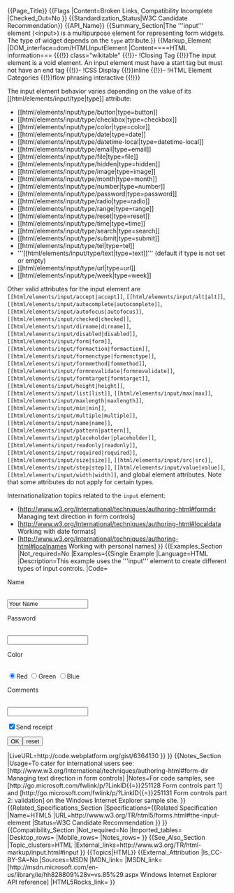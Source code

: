 {{Page_Title}}
{{Flags
|Content=Broken Links, Compatibility Incomplete
|Checked_Out=No
}}
{{Standardization_Status|W3C Candidate Recommendation}}
{{API_Name}}
{{Summary_Section|The '''input''' element (&lt;input&gt;) is a multipurpose element for representing form widgets. The type of widget depends on the <code>type</code> attribute.}}
{{Markup_Element
|DOM_interface=dom/HTMLInputElement
|Content====HTML information===
{{{!}} class="wikitable"
{{!}}-
!Closing Tag
{{!}}The input element is a void element. An input element must have a start tag but must not have an end tag
{{!}}-
!CSS Display
{{!}}inline
{{!}}-
!HTML Element Categories
{{!}}flow phrasing interactive
{{!}}}

The input element behavior varies depending on the value of its [[html/elements/input/type|type]] attribute:
* [[html/elements/input/type/button|type=button]]
* [[html/elements/input/type/checkbox|type=checkbox]]
* [[html/elements/input/type/color|type=color]]
* [[html/elements/input/type/date|type=date]]
* [[html/elements/input/type/datetime-local|type=datetime-local]]
* [[html/elements/input/type/email|type=email]]
* [[html/elements/input/type/file|type=file]]
* [[html/elements/input/type/hidden|type=hidden]]
* [[html/elements/input/type/image|type=image]]
* [[html/elements/input/type/month|type=month]]
* [[html/elements/input/type/number|type=number]]
* [[html/elements/input/type/password|type=password]]
* [[html/elements/input/type/radio|type=radio]]
* [[html/elements/input/type/range|type=range]]
* [[html/elements/input/type/reset|type=reset]]
* [[html/elements/input/type/time|type=time]]
* [[html/elements/input/type/search|type=search]]
* [[html/elements/input/type/submit|type=submit]]
* [[html/elements/input/type/tel|type=tel]]
* '''[[html/elements/input/type/text|type=text]]''' (default if type is not set or empty)
* [[html/elements/input/type/url|type=url]]
* [[html/elements/input/type/week|type=week]]

Other valid attributes for the input element are <code>[[html/elements/input/accept|accept]]</code>, <code>[[html/elements/input/alt|alt]]</code>, <code>[[html/elements/input/autocomplete|autocomplete]]</code>, <code>[[html/elements/input/autofocus|autofocus]]</code>, <code>[[html/elements/input/checked|checked]]</code>, <code>[[html/elements/input/dirname|dirname]]</code>, <code>[[html/elements/input/disabled|disabled]]</code>, <code>[[html/elements/input/form|form]]</code>, <code>[[html/elements/input/formaction|formaction]]</code>, <code>[[html/elements/input/formenctype|formenctype]]</code>, <code>[[html/elements/input/formmethod|fommethod]]</code>, <code>[[html/elements/input/formnovalidate|formnovalidate]]</code>, <code>[[html/elements/input/formtarget|formtarget]]</code>, <code>[[html/elements/input/height|height]]</code>, <code>[[html/elements/input/list|list]]</code>, <code>[[html/elements/input/max|max]]</code>, <code>[[html/elements/input/maxlength|maxlength]]</code>, <code>[[html/elements/input/min|min]]</code>, <code>[[html/elements/input/multiple|multiple]]</code>, <code>[[html/elements/input/name|name]]</code>, <code>[[html/elements/input/pattern|pattern]]</code>, <code>[[html/elements/input/placeholder|placeholder]]</code>, <code>[[html/elements/input/readonly|readonly]]</code>, <code>[[html/elements/input/required|required]]</code>, <code>[[html/elements/input/size|size]]</code>, <code>[[html/elements/input/src|src]]</code>, <code>[[html/elements/input/step|step]]</code>, <code>[[html/elements/input/value|value]]</code>, <code>[[html/elements/input/width|width]]</code>, and global element attributes. Note that some attributes do not apply for certain types.

Internationalization topics related to the <code>input</code> element:
* [http://www.w3.org/International/techniques/authoring-html#formdir Managing text direction in form controls]
* [http://www.w3.org/International/techniques/authoring-html#localdata Working with date formats]
* [http://www.w3.org/International/techniques/authoring-html#localnames Working with personal names]
}}
{{Examples_Section
|Not_required=No
|Examples={{Single Example
|Language=HTML
|Description=This example uses the '''input''' element to create different types of input controls.
|Code=<form action="http://example.org/survey" method=post>
<p>Name</p>
<br><input name="control1" type="text" value="Your Name">
<P>Password</P>
<br><input type="password" name="control2">
<p>Color</p>
<br><input type="radio" name="control3" value="0" checked>Red
<input type="radio" name="control3" value="1">Green
<input type="radio" name="control3" value="2">Blue
<p>Comments</p>
<br><input type="TEXT" name="control4" size="20,5" maxlength="250">
<p><input name="control5" type=checkbox checked>Send receipt</p>
<p><input type="submit" value="OK"><input type="reset" value="reset"></p>
</form>
|LiveURL=http://code.webplatform.org/gist/6364130
}}
}}
{{Notes_Section
|Usage=To cater for international users see: [http://www.w3.org/International/techniques/authoring-html#form-dir Managing text direction in form controls]
|Notes=For code samples, see [http://go.microsoft.com/fwlink/p/?LinkID{{=}}251128 Form controls part 1] and [http://go.microsoft.com/fwlink/p/?LinkID{{=}}251131 Form controls part 2: validation] on the Windows Internet Explorer sample site.
}}
{{Related_Specifications_Section
|Specifications={{Related Specification
|Name=HTML5
|URL=http://www.w3.org/TR/html5/forms.html#the-input-element
|Status=W3C Candidate Recommendation
}}
}}
{{Compatibility_Section
|Not_required=No
|Imported_tables=
|Desktop_rows=
|Mobile_rows=
|Notes_rows=
}}
{{See_Also_Section
|Topic_clusters=HTML
|External_links=http://www.w3.org/TR/html-markup/input.html#input
}}
{{Topics|HTML}}
{{External_Attribution
|Is_CC-BY-SA=No
|Sources=MSDN
|MDN_link=
|MSDN_link=[http://msdn.microsoft.com/en-us/library/ie/hh828809%28v=vs.85%29.aspx Windows Internet Explorer API reference]
|HTML5Rocks_link=
}}